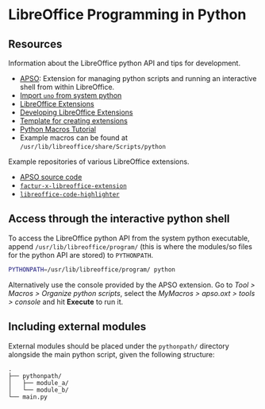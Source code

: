 # LibreOffice Programming in Python

## Resources

Information about the LibreOffice python API and tips for development.

- [APSO][apso]: Extension for managing python scripts and running an interactive shell from within LibreOffice.
- [Import `uno` from system python](https://bbs.archlinux.org/viewtopic.php?id=145384)
- [LibreOffice Extensions](https://wiki.documentfoundation.org/Extensions)
- [Developing LibreOffice Extensions](https://wiki.documentfoundation.org/Development/Extension_Development)
- [Template for creating extensions](https://github.com/allotropia/libreoffice-python-starter)
- [Python Macros Tutorial](http://christopher5106.github.io/office/2015/12/06/openoffice-libreoffice-automate-your-office-tasks-with-python-macros.html)
- Example macros can be found at `/usr/lib/libreoffice/share/Scripts/python`

Example repositories of various LibreOffice extensions.

- [APSO source code](https://gitlab.com/jmzambon/apso)
- [`factur-x-libreoffice-extension`](https://github.com/akretion/factur-x-libreoffice-extension)
- [`libreoffice-code-highlighter`](https://github.com/jmzambon/libreoffice-code-highlighter)


## Access through the interactive python shell

To access the LibreOffice python API from the system python executable,
append `/usr/lib/libreoffice/program/` (this is where the modules/so files
for the python API are stored) to `PYTHONPATH`.

```sh
PYTHONPATH=/usr/lib/libreoffice/program/ python
```

Alternatively use the console provided by the APSO extension. Go to
*Tool > Macros > Organize python scripts*, select the
*MyMacros > apso.oxt > tools > console* and hit **Execute** to run it.

## Including external modules

External modules should be placed under the `pythonpath/` directory
alongside the main python script, given the following structure:

```
.
├── pythonpath/
│   ├── module_a/
│   └── module_b/
└── main.py
```

[apso]: https://extensions.libreoffice.org/en/extensions/show/apso-alternative-script-organizer-for-python
